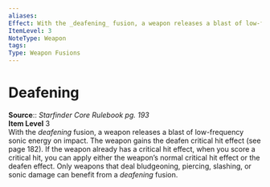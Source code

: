 ```yaml
---
aliases: 
Effect: With the _deafening_ fusion, a weapon releases a blast of low-frequency sonic energy on impact. The weapon gains the deafen critical hit effect (see page 182). If the weapon already has a critical hit effect, when you score a critical hit, you can apply either the weapon’s normal critical hit effect or the deafen effect. Only weapons that deal bludgeoning, piercing, slashing, or sonic damage can benefit from a _deafening_ fusion.
ItemLevel: 3
NoteType: Weapon
tags: 
Type: Weapon Fusions
---
```


# Deafening

**Source**:: _Starfinder Core Rulebook pg. 193_  
**Item Level** 3  
With the _deafening_ fusion, a weapon releases a blast of low-frequency sonic energy on impact. The weapon gains the deafen critical hit effect (see page 182). If the weapon already has a critical hit effect, when you score a critical hit, you can apply either the weapon’s normal critical hit effect or the deafen effect. Only weapons that deal bludgeoning, piercing, slashing, or sonic damage can benefit from a _deafening_ fusion.
